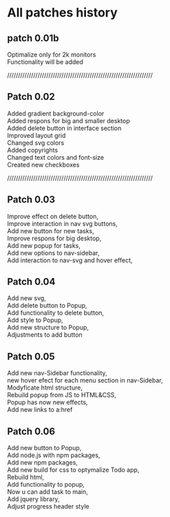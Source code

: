 
# All patches history

## patch 0.01b
Optimalize only for 2k monitors<br>
Functionality will be added<br>

///////////////////////////////////////////////////////////////////
## Patch 0.02
Added gradient background-color<br>
Added respons for big and smaller desktop<br>
Added delete button in interface section<br>
Improved layout grid<br>
Changed svg colors<br>
Added copyrights<br>
Changed text colors and font-size<br>
Created new checkboxes<br>

///////////////////////////////////////////////////////////////////
## Patch 0.03
Improve effect on delete button,<br>
Improve interaction in nav svg buttons,<br>
Add new button for new tasks,<br>
Improve respons for big desktop,<br>
Add new popup for tasks,<br>
Add new options to nav-sidebar,<br>
Add interaction to nav-svg and hover effect,<br>

## Patch 0.04
Add new svg,<br>
Add delete button to Popup,<br>
Add functionality to delete button,<br>
Add style to Popup,<br>
Add new structure to Popup,<br>
Adjustments to add button<br>

## Patch 0.05
Add new nav-Sidebar functionality,<br>
new hover efect for each menu section in nav-Sidebar,<br>
Modyficate html structure,<br>
Rebuild popup from JS to HTML&CSS,<br>
Popup has now new effects,<br>
Add new links to a:href<br>

## Patch 0.06

Add new button to Popup,<br>
Add node.js with npm packages,<br>
Add new npm packages,<br>
Add new build for css to optymalize Todo app,<br>
Rebuild html,<br>
Add functionality to popup,<br>
Now u can add task to main,<br>
Add jquery library,<br>
Adjust progress header style<br>